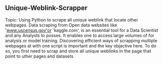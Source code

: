 ## Unique-Weblink-Scrapper

Topic: Using Python to scrape all unique weblink that locate other webpages.
Data scraping from Open data websites like 'www.uscensus.gov'or 'kaggle.com', is an essential tool for a Data Scientist and any Analysts to posses. It enables one to access large volumes of for analysis or model training. Discovering efficient ways of scrapping multiple webpages at with one script is important and the key objactive here. To do so, you first need to scrap and store all unique weblinks in the page that point to uther pages and datasets


